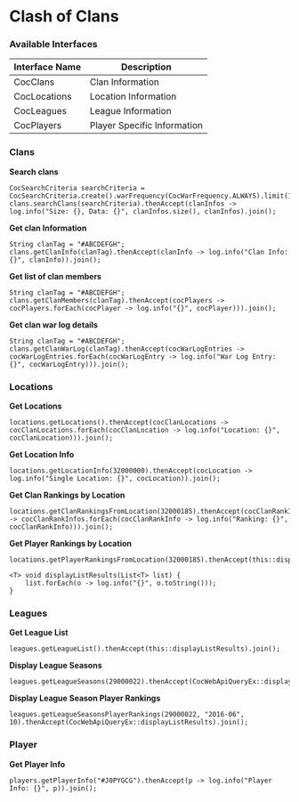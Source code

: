# Clash of Clans

### Available Interfaces

| **Interface Name** | **Description**             |
|--------------------|-----------------------------|
| CocClans           | Clan Information            |
| CocLocations       | Location Information        |
| CocLeagues         | League Information          |
| CocPlayers         | Player Specific Information |

### Clans

**Search clans**

~~~
CocSearchCriteria searchCriteria = CocSearchCriteria.create().warFrequency(CocWarFrequency.ALWAYS).limit(10);
clans.searchClans(searchCriteria).thenAccept(clanInfos -> log.info("Size: {}, Data: {}", clanInfos.size(), clanInfos).join();
~~~

**Get clan Information**

~~~
String clanTag = "#ABCDEFGH";
clans.getClanInfo(clanTag).thenAccept(clanInfo -> log.info("Clan Info: {}", clanInfo)).join();
~~~

**Get list of clan members**

~~~
String clanTag = "#ABCDEFGH";
clans.getClanMembers(clanTag).thenAccept(cocPlayers -> cocPlayers.forEach(cocPlayer -> log.info("{}", cocPlayer))).join();
~~~

**Get clan war log details**

~~~
String clanTag = "#ABCDEFGH";
clans.getClanWarLog(clanTag).thenAccept(cocWarLogEntries -> cocWarLogEntries.forEach(cocWarLogEntry -> log.info("War Log Entry: {}", cocWarLogEntry))).join();
~~~

### Locations

**Get Locations**

~~~
locations.getLocations().thenAccept(cocClanLocations -> cocClanLocations.forEach(cocClanLocation -> log.info("Location: {}", cocClanLocation))).join();
~~~

**Get Location Info**

~~~
locations.getLocationInfo(32000000).thenAccept(cocLocation -> log.info("Single Location: {}", cocLocation)).join();
~~~

**Get Clan Rankings by Location**

~~~
locations.getClanRankingsFromLocation(32000185).thenAccept(cocClanRankInfos -> cocClanRankInfos.forEach(cocClanRankInfo -> log.info("Ranking: {}", cocClanRankInfo))).join();
~~~

**Get Player Rankings by Location**

~~~
locations.getPlayerRankingsFromLocation(32000185).thenAccept(this::displayListResults).join();

<T> void displayListResults(List<T> list) {
    list.forEach(o -> log.info("{}", o.toString()));
}
~~~

### Leagues

**Get League List**

~~~
leagues.getLeagueList().thenAccept(this::displayListResults).join();
~~~

**Display League Seasons**

~~~
leagues.getLeagueSeasons(29000022).thenAccept(CocWebApiQueryEx::displayListResults).join();
~~~

**Display League Season Player Rankings**

~~~
leagues.getLeagueSeasonsPlayerRankings(29000022, "2016-06", 10).thenAccept(CocWebApiQueryEx::displayListResults).join();
~~~

### Player

**Get Player Info**

~~~
players.getPlayerInfo("#J0PYGCG").thenAccept(p -> log.info("Player Info: {}", p)).join();
~~~